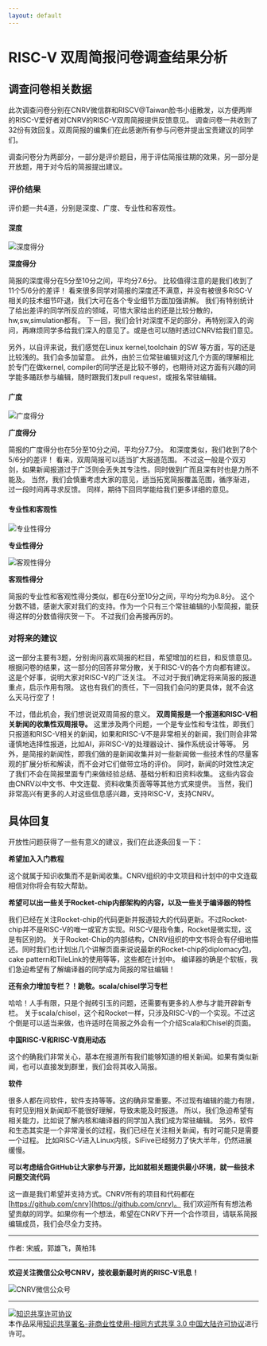 ```yaml
---
layout: default
---
```


# RISC-V 双周简报问卷调查结果分析

## 调查问卷相关数据

此次调查问卷分别在CNRV微信群和RISCV@Taiwan脸书小组散发，以方便两岸的RISC-V爱好者对CNRV的RISC-V双周简报提供反馈意见。
调查问卷一共收到了32份有效回复。双周简报的编集们在此感谢所有参与问卷并提出宝贵建议的同学们。

调查问卷分为两部分，一部分是评价题目，用于评估简报往期的效果，另一部分是开放题，用于对今后的简报提出建议。

### 评价结果

评价题一共4道，分别是深度、广度、专业性和客观性。

#### 深度

![深度得分](/assets/images/bi-weekly-rpts/2017-10-12-questionaire/depth.png)

**深度得分**

简报的深度得分在5分至10分之间，平均分7.6分。
比较值得注意的是我们收到了11个5/6分的差评！
看来很多同学对简报的深度还不满意，并没有被很多RISC-V相关的技术细节吓退，我们大可在各个专业细节方面加强讲解。
我们有特别统计了给出差评的同学所反应的领域，可惜大家给出的还是比较分散的，hw,sw,simulation都有。
下一回，我们会针对深度不足的部分，再特别深入的询问，再麻烦同学多给我们深入的意见了。或是也可以随时透过CNRV给我们意见。

另外，以自评来说，我们感觉在Linux kernel,toolchain 的SW 等方面，写的还是比较浅的。我们会多加留意。
此外，由於三位常驻编辑对这几个方面的理解相比於专门在做kernel, compiler的同学还是比较不够的，也期待对这方面有兴趣的同学能多踊跃参与编辑，随时跟我们发pull request，或报名常驻编辑。


#### 广度

![广度得分](/assets/images/bi-weekly-rpts/2017-10-12-questionaire/width.png)

**广度得分**

简报的广度得分也在5分至10分之间，平均分7.7分。
和深度类似，我们收到了8个5/6分的差评！
看来，双周简报可以适当扩大报道范围。
不过这一般是个双刃剑，如果新闻报道过于广泛则会丢失其专注性。同时做到广而且深有时也是力所不能及。
当然，我们会慎重考虑大家的意见，适当拓宽简报覆盖范围，循序渐进，过一段时间再寻求反馈。
同样，期待下回同学能给我们更多详细的意见。


#### 专业性和客观性

![专业性得分](/assets/images/bi-weekly-rpts/2017-10-12-questionaire/profession.png)

**专业性得分**

![客观性得分](/assets/images/bi-weekly-rpts/2017-10-12-questionaire/objectivity.png)

**客观性得分**

简报的专业性和客观性得分类似，都在6分至10分之间，平均分均为8.8分。
这个分数不错，感谢大家对我们的支持。作为一个只有三个常驻编辑的小型简报，能获得这样的分数值得庆贺一下。
不过我们会再接再厉的。

### 对将来的建议

这一部分主要有3题，分别询问喜欢简报的栏目，希望增加的栏目，和反馈意见。
根据问卷的结果，这一部分的回答非常分散，关于RISC-V的各个方向都有建议。
这是个好事，说明大家对RISC-V的广泛关注。
不过对于我们确定将来简报的报道重点，启示作用有限。
这也有我们的责任，下一回我们会问的更具体，就不会这么天马行空了！

不过，借此机会，我们想说说双周简报的意义。
**双周简报是一个报道和RISC-V相关新闻的收集性双周报导。**
这里涉及两个问题，一个是专业性和专注性，即我们只报道和RISC-V相关的新闻，如果和RISC-V不是非常相关的新闻，我们则会非常谨慎地选择性报道，比如AI，非RISC-V的处理器设计、操作系统设计等等。
另外，是简报的新闻性，即我们做的是新闻收集并对一些新闻做一些技术性的尽量客观的扩展分析和解读，而不会对它们做带立场的评价。
同时，新闻的时效性决定了我们不会在简报里面专门来做经验总结、基础分析和旧资料收集。
这些内容会由CNRV以中文书、中文连载、资料收集页面等等其他方式来提供。
当然，我们非常高兴有更多的人对这些信息感兴趣，支持RISC-V，支持CNRV。

## 具体回复

开放性问题获得了一些有意义的建议，我们在此逐条回复一下：

**希望加入入门教程**

这个就属于知识收集而不是新闻收集。CNRV组织的中文项目和计划中的中文连载相信对你将会有较大帮助。

**希望可以出一些关于Rocket-chip内部架构的内容，以及一些关于编译器的特性**

我们已经在关注Rocket-chip的代码更新并报道较大的代码更新。不过Rocket-chip并不是RISC-V的唯一或官方实现。RISC-V是指令集，Rocket是微实现，这是有区别的。
关于Rocket-Chip的内部结构，CNRV组织的中文书将会有仔细地描述。同时我们也计划出几个讲解页面来说说最新的Rocket-chip的diplomacy包，cake pattern和TileLink的使用等等，这些都在计划中。
编译器的确是个软板，我们急迫希望有了解编译器的同学成为简报的常驻编辑！

**还有余力增加专栏？！跪敬。scala/chisel学习专栏**

哈哈！人手有限，只是个抛砖引玉的问题，还需要有更多的人参与才能开辟新专栏。
关于scala/chisel，这个和Rocket一样，只涉及RISC-V的一个实现。不过这个倒是可以适当来做，也许适时在简报之外会有一个介绍Scala和Chisel的页面。

**中国RISC-V和RISC-V商用动态**

这个的确我们非常关心，基本在报道所有我们能够知道的相关新闻。如果有类似新闻，也可以直接发到群里，我们会将其收入简报。

**软件**

很多人都在问软件，软件支持等等。这的确非常重要。不过现有编辑的能力有限，有时见到相关新闻却不能很好理解，导致未能及时报道。
所以，我们急迫希望有相关能力，比如说了解内核和编译器的同学加入我们成为常驻编辑。
另外，软件和生态其实是一个非常漫长的过程，我们已经在关注相关新闻，有时可能只是需要一个过程。
比如RISC-V进入Linux内核，SiFive已经努力了快大半年，仍然进展缓慢。

**可以考虑结合GitHub让大家参与开源，比如就相关题提供最小环境，就一些技术问题交流代码**

这一直是我们希望并支持方式。CNRV所有的项目和代码都在[https://github.com/cnrv](https://github.com/cnrv)。
我们欢迎所有有想法希望贡献的同学。如果你有一个想法，希望在CNRV下开一个合作项目，请联系简报编辑成员，我们会尽全力支持。


----

作者: 宋威，郭雄飞，黄柏玮

----

**欢迎关注微信公众号CNRV，接收最新最时尚的RISC-V讯息！**

![CNRV微信公众号](/assets/images/cnrv_qr.png)

----

<a rel="license" href="http://creativecommons.org/licenses/by-nc-sa/3.0/cn/"><img alt="知识共享许可协议" style="border-width:0" src="https://i.creativecommons.org/l/by-nc-sa/3.0/cn/80x15.png" /></a><br />本作品采用<a rel="license" href="http://creativecommons.org/licenses/by-nc-sa/3.0/cn/">知识共享署名-非商业性使用-相同方式共享 3.0 中国大陆许可协议</a>进行许可。
